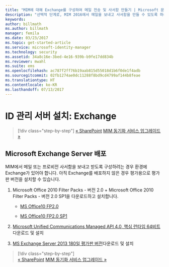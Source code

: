 ```yaml
---
title: "MIM에 대해 Exchange를 구성하여 메일 전송 및 사서함 만들기 | Microsoft 문서"
description: "선택적 단계로, MIM 2016에서 메일을 보내고 사서함을 만들 수 있도록 하려면 Exchange Server를 배포합니다."
keywords: 
author: billmath
ms.author: billmath
manager: femila
ms.date: 03/23/2017
ms.topic: get-started-article
ms.service: microsoft-identity-manager
ms.technology: security
ms.assetid: 34a8c16e-3bed-4e16-939b-b9fe17dd834b
ms.reviewer: mwahl
ms.suite: ems
ms.openlocfilehash: ac787f2ff76b19aab815d55018d1b6f0de1f4adb
ms.sourcegitcommit: 02fb1274ae0dc11288f8bd9cd4799af144b8feae
ms.translationtype: HT
ms.contentlocale: ko-KR
ms.lasthandoff: 07/13/2017
---
```

# ID 관리 서버 설치: Exchange
<a id="set-up-an-identity-management-server-exchange" class="xliff"></a>

>[!div class="step-by-step"]
[« SharePoint](prepare-server-sharepoint.md)
[MIM 동기화 서비스 업그레이드 »](install-mim-sync.md)

## Microsoft Exchange Server 배포
<a id="deploy-microsoft-exchange-server" class="xliff"></a>
MIM에서 메일 또는 프로비전 사서함을 보내고 받도록 구성하려는 경우 환경에 Exchange가 있어야 합니다. 아직 Exchange를 배포하지 않은 경우 평가용으로 평가판 버전을 설치할 수 있습니다.

1. Microsoft Office 2010 Filter Packs - 버전 2.0 + Microsoft Office 2010 Filter Packs - 버전 2.0 SP1을 다운로드하고 설치합니다.

    - [MS Office10 FP2.0](http://www.microsoft.com/en-us/download/details.aspx?id=17062)

    - [MS Office10 FP2.0 SP1](http://www.microsoft.com/en-us/download/details.aspx?id=26604)

2. [Microsoft Unified Communications Managed API 4.0, 핵심 런타임 64비트](http://www.microsoft.com/en-us/download/details.aspx?id=34992)다운로드 및 설치

3. [MS Exchange Server 2013 180일 평가판 버전](http://www.microsoft.com/en-us/evalcenter/evaluate-exchange-server-2013)다운로드 및 설치

>[!div class="step-by-step"]  
[« SharePoint](prepare-server-sharepoint.md)
[MIM 동기화 서비스 업그레이드 »](install-mim-sync.md)
